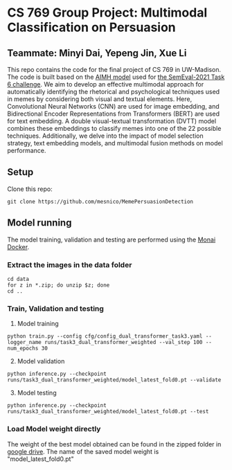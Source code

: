# CS 769 Group Project: Multimodal Classification on Persuasion

## Teammate: Minyi Dai, Yepeng Jin, Xue Li

This repo contains the code for the final project of CS 769 in UW-Madison. The code is built based on the [AIMH model](https://github.com/mesnico/MemePersuasionDetection) used for [the SemEval-2021 Task 6 challenge](https://propaganda.math.unipd.it/semeval2021task6/). We aim to develop an effective multimodal approach for automatically identifying the rhetorical and psychological techniques used in memes by considering both visual and textual elements. Here, Convolutional Neural Networks (CNN) are used for image embedding, and Bidirectional Encoder Representations from Transformers (BERT) are used for text embedding. A double visual-textual transformation (DVTT) model combines these embeddings to classify memes into one of the 22 possible techniques. Additionally, we delve into the impact of model selection strategy, text embedding models, and multimodal fusion methods on model performance.


## Setup
Clone this repo:
```
git clone https://github.com/mesnico/MemePersuasionDetection
```

## Model running

The model training, validation and testing are performed using the [Monai Docker](https://hub.docker.com/r/projectmonai/monai).


### Extract the images in the data folder
```
cd data
for z in *.zip; do unzip $z; done
cd ..
```

### Train, Validation and testing

1.  Model training
```
python train.py --config cfg/config_dual_transformer_task3.yaml --logger_name runs/task3_dual_transformer_weighted --val_step 100 --num_epochs 30
```

2. Model validation

```
python inference.py --checkpoint runs/task3_dual_transformer_weighted/model_latest_fold0.pt --validate
```

3. Model testing
```
python inference.py --checkpoint runs/task3_dual_transformer_weighted/model_latest_fold0.pt --test
```

### Load Model weight directly

The weight of the best model obtained can be found in the zipped folder in [google drive](https://drive.google.com/drive/folders/1Kk_RAtu0HnvQYur3SldjiLbeznCHQJ1K?usp=sharing). The name of the saved model weight is "model_latest_fold0.pt"



